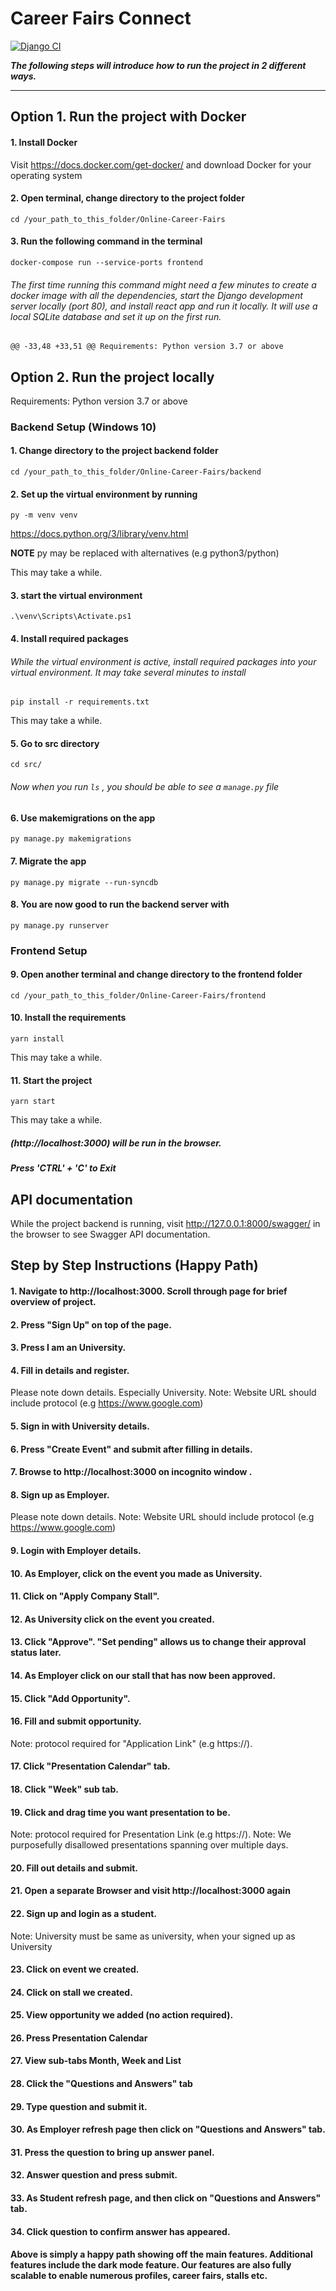 # Career Fairs Connect

[![Django CI](https://github.com/af-af/Online-Careers-Fair/actions/workflows/django.yml/badge.svg)](https://github.com/af-af/Online-Careers-Fair/actions/workflows/django.yml)

***The following steps will introduce how to run the project in 2 different ways.*** 

___
## Option 1. Run the project with Docker

#### 1. Install Docker 

Visit https://docs.docker.com/get-docker/ and download Docker for your operating system

#### 2. Open terminal, change directory to the project folder
    cd /your_path_to_this_folder/Online-Career-Fairs

#### 3. Run the following command in the terminal

    docker-compose run --service-ports frontend

###### The first time running this command might need a few minutes to create a docker image with all the dependencies, start the Django development server locally (port 80), and install react app and run it locally. It will use a local SQLite database and set it up on the first run.

	@@ -33,48 +33,51 @@ Requirements: Python version 3.7 or above


## Option 2. Run the project locally

Requirements: Python version 3.7 or above
### Backend Setup (Windows 10)

#### 1. Change directory to the project backend folder
    cd /your_path_to_this_folder/Online-Career-Fairs/backend

#### 2. Set up the virtual environment by running
    py -m venv venv
https://docs.python.org/3/library/venv.html

**NOTE** py may be replaced with alternatives (e.g python3/python)

This may take a while.

#### 3. start the virtual environment

    .\venv\Scripts\Activate.ps1

#### 4. Install required packages

###### While the virtual environment is active, install required packages into your virtual environment. It may take several minutes to install

    pip install -r requirements.txt

This may take a while.

#### 5. Go to src directory
    cd src/
###### Now when you run ```ls``` , you should be able to see a ```manage.py``` file

#### 6. Use makemigrations on the app
    py manage.py makemigrations

#### 7. Migrate the app
    py manage.py migrate --run-syncdb

#### 8. You are now good to run the backend server with
    py manage.py runserver

### Frontend Setup 

#### 9. Open another terminal and change directory to the frontend folder

    cd /your_path_to_this_folder/Online-Career-Fairs/frontend

#### 10. Install the requirements

    yarn install
This may take a while.

#### 11. Start the project

    yarn start
This may take a while.

##### (http://localhost:3000) will be run in the browser.

##### Press 'CTRL' + 'C' to Exit

## API documentation

While the project backend is running, visit http://127.0.0.1:8000/swagger/ in the browser to see Swagger API documentation.

## Step by Step Instructions (Happy Path)

#### 1. Navigate to http://localhost:3000. Scroll through page for brief overview of project. 

#### 2. Press "Sign Up" on top of the page.

#### 3. Press I am an University.

#### 4. Fill in details and register.
Please note down details. Especially University.
Note: Website URL should include protocol (e.g https://www.google.com)

#### 5. Sign in with University details.

#### 6. Press "Create Event" and submit after filling in details. 

#### 7. Browse to http://localhost:3000 on incognito window .

#### 8. Sign up as Employer.
Please note down details.
Note: Website URL should include protocol (e.g https://www.google.com)

#### 9. Login with Employer details.

#### 10. As Employer, click on the event you made as University.

#### 11. Click on "Apply Company Stall".

#### 12. As University click on the event you created.

#### 13. Click "Approve". "Set pending" allows us to change their approval status later.

#### 14. As Employer click on our stall that has now been approved.

#### 15. Click "Add Opportunity".

#### 16. Fill and submit opportunity. 	
Note: protocol required for "Application Link" (e.g https://).

#### 17. Click "Presentation Calendar" tab.

#### 18. Click "Week" sub tab.

#### 19. Click and drag time you want presentation to be.
Note: protocol required for Presentation Link (e.g https://).
Note: We purposefully disallowed presentations spanning over multiple days.

#### 20. Fill out details and submit.

#### 21. Open a separate Browser and visit http://localhost:3000 again

#### 22. Sign up and login as a student.
Note: University must be same as university, when your signed up as University

#### 23. Click on event we created.

#### 24. Click on stall we created.

#### 25. View opportunity we added (no action required).

#### 26. Press Presentation Calendar

#### 27. View sub-tabs Month, Week and List	

#### 28. Click the "Questions and Answers" tab

#### 29. Type question and submit it.

#### 30. As Employer refresh page then click on "Questions and Answers" tab.
#### 31. Press the question to bring up answer panel.

#### 32. Answer question and press submit.

#### 33. As Student refresh page, and then click on "Questions and Answers" tab.

#### 34. Click question to confirm answer has appeared.

#### Above is simply a happy path showing off the main features. Additional features include the dark mode feature. Our features are also fully scalable to enable numerous profiles, career fairs, stalls etc.
